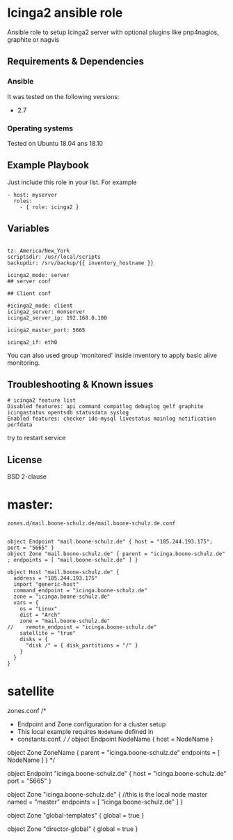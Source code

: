 # Icinga2 ansible role

Ansible role to setup Icinga2 server with optional plugins like pnp4nagios, graphite or nagvis


## Requirements & Dependencies

### Ansible
It was tested on the following versions:
 * 2.7

### Operating systems

Tested on Ubuntu 18.04 ans 18.10

## Example Playbook

Just include this role in your list.
For example

```
- host: myserver
  roles:
    - { role: icinga2 }
```


## Variables

```

tz: America/New_York
scriptsdir: /usr/local/scripts
backupdir: /srv/backup/{{ inventory_hostname }}

icinga2_mode: server
## server conf

## Client conf

#icinga2_mode: client
icinga2_server: monserver
icinga2_server_ip: 192.168.0.100

icinga2_master_port: 5665

icinga2_if: eth0
```

You can also used group 'monitored' inside inventory to apply basic alive monitoring.

## Troubleshooting & Known issues

```
# icinga2 feature list
Disabled features: api command compatlog debuglog gelf graphite icingastatus opentsdb statusdata syslog
Enabled features: checker ido-mysql livestatus mainlog notification perfdata
```

try to restart service


## License

BSD 2-clause



# master:
```
zones.d/mail.boone-schulz.de/mail.boone-schulz.de.conf


object Endpoint "mail.boone-schulz.de" { host = "185.244.193.175"; port = "5665" }
object Zone "mail.boone-schulz.de" { parent = "icinga.boone-schulz.de" ; endpoints = [ "mail.boone-schulz.de" ] }

object Host "mail.boone-schulz.de" {
  address = "185.244.193.175"
  import "generic-host"
  command_endpoint = "icinga.boone-schulz.de"
  zone = "icinga.boone-schulz.de"
  vars = {
    os = "Linux"
    dist = "Arch"
    zone = "mail.boone-schulz.de"
//    remote_endpoint = "icinga.boone-schulz.de"
    satellite = "true"
    disks = {
      "disk /" = { disk_partitions = "/" }
    }
  }
}
```

# satellite

zones.conf
/*
 * Endpoint and Zone configuration for a cluster setup
 * This local example requires `NodeName` defined in
 * constants.conf.
 */
/*
object Endpoint NodeName {
  host = NodeName
}

object Zone ZoneName {
  parent = "icinga.boone-schulz.de"
  endpoints = [ NodeName ]
}
*/

object Endpoint "icinga.boone-schulz.de" {
  host = "icinga.boone-schulz.de"
  port = "5665"
}

object Zone "icinga.boone-schulz.de" {
  //this is the local node master named  = "master"
  endpoints = [ "icinga.boone-schulz.de" ]
}


object Zone "global-templates" {
  global = true
}

object Zone "director-global" {
  global = true
}



